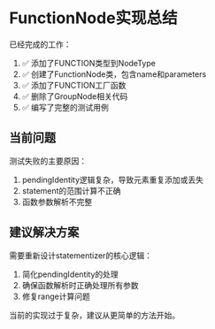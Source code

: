 # FunctionNode实现总结

已经完成的工作：

1. ✅ 添加了FUNCTION类型到NodeType
2. ✅ 创建了FunctionNode类，包含name和parameters
3. ✅ 添加了FUNCTION工厂函数
4. ✅ 删除了GroupNode相关代码
5. ✅ 编写了完整的测试用例

## 当前问题

测试失败的主要原因：

1. pendingIdentity逻辑复杂，导致元素重复添加或丢失
2. statement的范围计算不正确
3. 函数参数解析不完整

## 建议解决方案

需要重新设计statementizer的核心逻辑：

1. 简化pendingIdentity的处理
2. 确保函数解析时正确处理所有参数
3. 修复range计算问题

当前的实现过于复杂，建议从更简单的方法开始。
